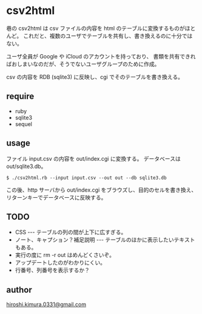# csv2html

巷の csv2html は csv ファイルの内容を html のテーブルに変換するものがほとんど。
これだと、複数のユーザでテーブルを共有し、書き換えるのに十分ではない。

ユーザ全員が Google や iCloud のアカウントを持っており、
書類を共有できればおしまいなのだが、そうでないユーザグループのために作成。

csv の内容を RDB (sqlite3) に反映し、cgi でそのテーブルを書き換える。

## require

* ruby
* sqlite3
* sequel

## usage

ファイル input.csv の内容を out/index.cgi に変換する。
データベースは out/sqlite3.db。

````
$ ./csv2html.rb --input input.csv --out out --db sqlite3.db
````

この後、http サーバから out/index.cgi をブラウズし、目的のセルを書き換え、
リターンキーでデータベースに反映する。

## TODO

* CSS --- テーブルの列の間が上下に広すぎる。
* ノート、キャプション？補足説明 --- テーブルのほかに表示したいテキストもある。
* 実行の度に rm -r out はめんどくさいぞ。
* アップデートしたのがわかりにくい。
* 行番号、列番号を表示するか？

## author

hiroshi.kimura.0331@gmail.com